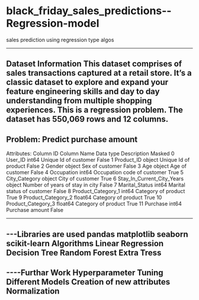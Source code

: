 # black_friday_sales_predictions--Regression-model
sales prediction using regression type algos

---------------------------------------------------------------------------------
Dataset Information
This dataset comprises of sales transactions captured at a retail store. It’s a classic dataset to explore and expand your feature engineering skills and day to day understanding from multiple shopping experiences. This is a regression problem. The dataset has 550,069 rows and 12 columns.
-----------------------------------------------------------------------------------
Problem: Predict purchase amount
---------------------------------------------------------------------------------
Attributes:
Column ID	Column Name	Data type	Description	Masked
0	User_ID	int64	Unique Id of customer	False
1	Product_ID	object	Unique Id of product	False
2	Gender	object	Sex of customer	False
3	Age	object	Age of customer	False
4	Occupation	int64	Occupation code of customer	True
5	City_Category	object	City of customer	True
6	Stay_In_Current_City_Years	object	Number of years of stay in city	False
7	Marital_Status	int64	Marital status of customer	False
8	Product_Category_1	int64	Category of product	True
9	Product_Category_2	float64	Category of product	True
10	Product_Category_3	float64	Category of product	True
11	Purchase	int64	Purchase amount	False

---------------------------------------------------
---Libraries are used
pandas
matplotlib
seaborn
scikit-learn
Algorithms
Linear Regression
Decision Tree
Random Forest
Extra Tress
----------------------------------------
----Furthar  Work
Hyperparameter Tuning
Different Models
Creation of new attributes
Normalization
-------------------------------------------
